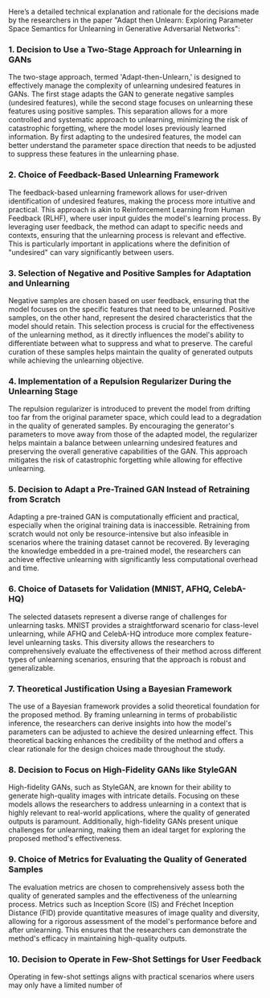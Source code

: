 Here’s a detailed technical explanation and rationale for the decisions made by the researchers in the paper "Adapt then Unlearn: Exploring Parameter Space Semantics for Unlearning in Generative Adversarial Networks":

### 1. Decision to Use a Two-Stage Approach for Unlearning in GANs
The two-stage approach, termed 'Adapt-then-Unlearn,' is designed to effectively manage the complexity of unlearning undesired features in GANs. The first stage adapts the GAN to generate negative samples (undesired features), while the second stage focuses on unlearning these features using positive samples. This separation allows for a more controlled and systematic approach to unlearning, minimizing the risk of catastrophic forgetting, where the model loses previously learned information. By first adapting to the undesired features, the model can better understand the parameter space direction that needs to be adjusted to suppress these features in the unlearning phase.

### 2. Choice of Feedback-Based Unlearning Framework
The feedback-based unlearning framework allows for user-driven identification of undesired features, making the process more intuitive and practical. This approach is akin to Reinforcement Learning from Human Feedback (RLHF), where user input guides the model's learning process. By leveraging user feedback, the method can adapt to specific needs and contexts, ensuring that the unlearning process is relevant and effective. This is particularly important in applications where the definition of "undesired" can vary significantly between users.

### 3. Selection of Negative and Positive Samples for Adaptation and Unlearning
Negative samples are chosen based on user feedback, ensuring that the model focuses on the specific features that need to be unlearned. Positive samples, on the other hand, represent the desired characteristics that the model should retain. This selection process is crucial for the effectiveness of the unlearning method, as it directly influences the model's ability to differentiate between what to suppress and what to preserve. The careful curation of these samples helps maintain the quality of generated outputs while achieving the unlearning objective.

### 4. Implementation of a Repulsion Regularizer During the Unlearning Stage
The repulsion regularizer is introduced to prevent the model from drifting too far from the original parameter space, which could lead to a degradation in the quality of generated samples. By encouraging the generator's parameters to move away from those of the adapted model, the regularizer helps maintain a balance between unlearning undesired features and preserving the overall generative capabilities of the GAN. This approach mitigates the risk of catastrophic forgetting while allowing for effective unlearning.

### 5. Decision to Adapt a Pre-Trained GAN Instead of Retraining from Scratch
Adapting a pre-trained GAN is computationally efficient and practical, especially when the original training data is inaccessible. Retraining from scratch would not only be resource-intensive but also infeasible in scenarios where the training dataset cannot be recovered. By leveraging the knowledge embedded in a pre-trained model, the researchers can achieve effective unlearning with significantly less computational overhead and time.

### 6. Choice of Datasets for Validation (MNIST, AFHQ, CelebA-HQ)
The selected datasets represent a diverse range of challenges for unlearning tasks. MNIST provides a straightforward scenario for class-level unlearning, while AFHQ and CelebA-HQ introduce more complex feature-level unlearning tasks. This diversity allows the researchers to comprehensively evaluate the effectiveness of their method across different types of unlearning scenarios, ensuring that the approach is robust and generalizable.

### 7. Theoretical Justification Using a Bayesian Framework
The use of a Bayesian framework provides a solid theoretical foundation for the proposed method. By framing unlearning in terms of probabilistic inference, the researchers can derive insights into how the model's parameters can be adjusted to achieve the desired unlearning effect. This theoretical backing enhances the credibility of the method and offers a clear rationale for the design choices made throughout the study.

### 8. Decision to Focus on High-Fidelity GANs like StyleGAN
High-fidelity GANs, such as StyleGAN, are known for their ability to generate high-quality images with intricate details. Focusing on these models allows the researchers to address unlearning in a context that is highly relevant to real-world applications, where the quality of generated outputs is paramount. Additionally, high-fidelity GANs present unique challenges for unlearning, making them an ideal target for exploring the proposed method's effectiveness.

### 9. Choice of Metrics for Evaluating the Quality of Generated Samples
The evaluation metrics are chosen to comprehensively assess both the quality of generated samples and the effectiveness of the unlearning process. Metrics such as Inception Score (IS) and Fréchet Inception Distance (FID) provide quantitative measures of image quality and diversity, allowing for a rigorous assessment of the model's performance before and after unlearning. This ensures that the researchers can demonstrate the method's efficacy in maintaining high-quality outputs.

### 10. Decision to Operate in Few-Shot Settings for User Feedback
Operating in few-shot settings aligns with practical scenarios where users may only have a limited number of